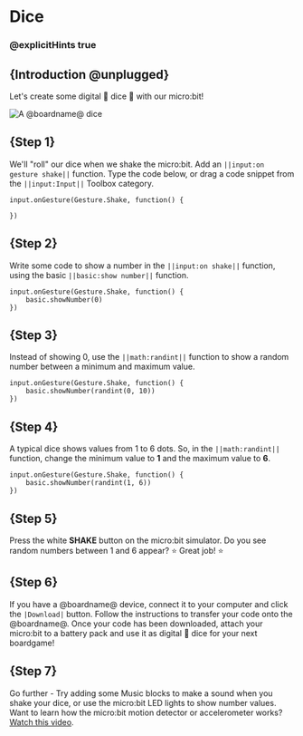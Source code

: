 # Dice

### @explicitHints true

## {Introduction @unplugged}

Let's create some digital 🎲 dice 🎲 with our micro:bit!

![A @boardname@ dice](/static/mb/projects/dice.png)

## {Step 1}

We'll "roll" our dice when we shake the micro:bit. Add an ``||input:on gesture shake||`` function. Type the code below, or drag a code snippet from the ``||input:Input||`` Toolbox category.

```spy
input.onGesture(Gesture.Shake, function() {

})
```

## {Step 2}

Write some code to show a number in the ``||input:on shake||`` function, using the basic ``||basic:show number||`` function.

```spy
input.onGesture(Gesture.Shake, function() {
    basic.showNumber(0)
})
```

## {Step 3}

Instead of showing 0, use the ``||math:randint||`` function to show a random number between a minimum and maximum value.

```spy
input.onGesture(Gesture.Shake, function() {
    basic.showNumber(randint(0, 10))
})
```

## {Step 4}

A typical dice shows values from 1 to 6 dots. So, in the ``||math:randint||`` function, change the minimum value to **1** and the maximum value to **6**.

```spy
input.onGesture(Gesture.Shake, function() {
    basic.showNumber(randint(1, 6))
})
```

## {Step 5}

Press the white **SHAKE** button on the micro:bit simulator. Do you see random numbers between 1 and 6 appear? ⭐ Great job! ⭐

## {Step 6}

If you have a @boardname@ device, connect it to your computer and click the ``|Download|`` button. Follow the instructions to transfer your code onto the @boardname@. Once your code has been downloaded, attach your micro:bit to a battery pack and use it as digital 🎲 dice for your next boardgame!

## {Step 7}
Go further - Try adding some Music blocks to make a sound when you shake your dice, or use the micro:bit LED lights to show number values. Want to learn how the micro:bit motion detector or accelerometer works? [Watch this video](https://youtu.be/byngcwjO51U).